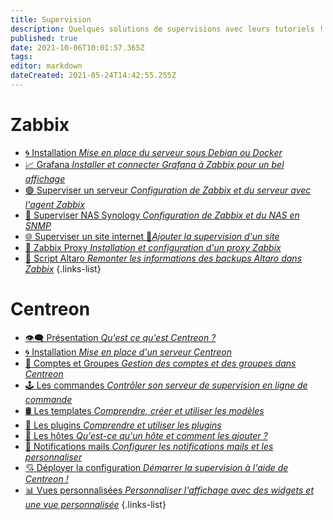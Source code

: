 ```yaml
---
title: Supervision
description: Quelques solutions de supervisions avec leurs tutoriels !
published: true
date: 2021-10-06T10:01:57.365Z
tags: 
editor: markdown
dateCreated: 2021-05-24T14:42:55.255Z
---
```


# Zabbix
- [🌀 Installation *Mise en place du serveur sous Debian ou Docker*](/Supervision/Zabbix/Installation)
- [📈 Grafana *Installer et connecter Grafana à Zabbix pour un bel affichage*](/SelfHosted/Grafana)
- [🟢 Superviser un serveur *Configuration de Zabbix et du serveur avec l'agent Zabbix*](/Supervision/Zabbix/Agent-Zabbix)
- [🔵 Superviser NAS Synology *Configuration de Zabbix et du NAS en SNMP*](/Supervision/Zabbix/SNMP)
- [🌐 Superviser un site internet 🚧*Ajouter la supervision d'un site*](/Supervision/Zabbix/Website)
- [🔴 Zabbix Proxy *Installation et configuration d'un proxy Zabbix*](/Supervision/Zabbix/Proxy)
- [📜 Script Altaro *Remonter les informations des backups Altaro dans Zabbix*](/Supervision/Zabbix/Altaro)
{.links-list}

# Centreon
- [👁️‍🗨️ Présentation *Qu'est ce qu'est Centreon ?*](/Supervision/Centreon/Présentation)
- [🌀 Installation *Mise en place d'un serveur Centreon*](/Supervision/Centreon/Installation)
- [👥 Comptes et Groupes *Gestion des comptes et des groupes dans Centreon*](/Supervision/Centreon/Gestion-Comptes-Groupes)
- [🕹️ Les commandes *Contrôler son serveur de supervision en ligne de commande*](/Supervision/Centreon/Commandes)
- [🛢️ Les templates *Comprendre,  créer et utiliser les modèles*](/Supervision/Centreon/Templates)
- [💎 Les plugins *Comprendre et utiliser les plugins*](/Supervision/Centreon/Plugins)
- [📍 Les hôtes *Qu'est-ce qu'un hôte et comment les ajouter ?*](/Supervision/Centreon/Hotes)
- [📧 Notifications mails *Configurer les notifications mails et les personnaliser*](/Supervision/Centreon/Notifications-Mails)
- [💘 Déployer la configuration *Démarrer la supervision à l'aide de Centreon !*](/Supervision/Centreon/Deployer-Configuration)
- [📊 Vues personnalisées *Personnaliser l'affichage avec des widgets et une vue personnalisée*](/Supervision/Centreon/Vues-Personnalisees)
{.links-list} 
